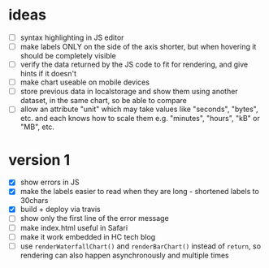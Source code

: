 # ideas
- [ ] syntax highlighting in JS editor
- [ ] make labels ONLY on the side of the axis shorter, but when hovering it should be completely visible
- [ ] verify the data returned by the JS code to fit for rendering, and give hints if it doesn't
- [ ] make chart useable on mobile devices
- [ ] store previous data in localstorage and show them using another dataset, in the same chart, so be able to compare
- [ ] allow an attribute "unit" which may take values like "seconds", "bytes", etc. and each knows how to scale them 
      e.g. "minutes", "hours", "kB" or "MB", etc.

# version 1
- [x] show errors in JS
- [x] make the labels easier to read when they are long - shortened labels to 30chars
- [x] build + deploy via travis
- [ ] show only the first line of the error message
- [ ] make index.html useful in Safari
- [ ] make it work embedded in HC tech blog
- [ ] use `renderWaterfallChart()` and `renderBarChart()` instead of `return`, so rendering can also 
      happen asynchronously and multiple times 